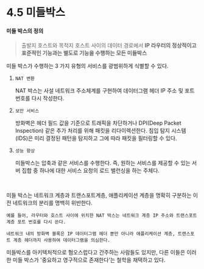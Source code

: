 # 4.5 미들박스

#### 미들 박스의 정의
> 출발지 호스트와 목적지 호스트 사이의 데이터 경로에서 **IP 라우터의 정상적이고 표준적인 기능과는 별도로 기능을 수행하는 모든 미들박스**

미들 박스가 수행하는 3 가지 유형의 서비스를 광범위하게 식별할 수 있다.

1. `NAT 변환`

   NAT 박스는 사설 네트워크 주소체계를 구현하여 데이터그램 헤더 IP 주소 및 포트 번호를 다시 작성한다.

2. `보안 서비스`

   방화벽은 헤더 필드 값을 기준으로 트래픽을 차단하거나 DPI(Deep Packet Inspection) 같은 추가 처리를 위해 패킷을 리다이렉션한다. 침입 탐지 시스템(IDS)은 미리 결정된 패턴을 탐지하고 그에 따라 패킷을 필터링할 수 있다.

3. `성능 향상`

   미들박스는 압축과 같은 서비스를 수행한다. 즉, 원하는 서비스를 제공할 수 있는 서버 집합 중 하나에 대한 서비스 요청의 로드 밸런싱을 하는 주체다.

<br/>

미들 박스는 네트워크 계층과 트랜스포트계층, 애플리케이션 계층을 명확히 구분하는 이전 네트워크의 분리를 명백히 위반한다.

    예를 들어, 라우터와 호스트 사이에 위치한 NAT 박스는 네트워크 계층 IP 주소와 트랜스포트 계층 포트 번호를 다시 쓴다.

    네트워크 내의 방화벽 블록은 IP 데이터그램 헤더 뿐만 아니라 애플리케이션 계층, 트랜스포트 계층 헤더까지 사용하여 데이터그램을 의심한다.

미들박스를 아키텍처적으로 혐오스럽다고 간주하는 사람들도 있지만, 다른 이들은 이러한 미들 박스가 '중요하고 영구적으로 존재한다'는 철학을 채택하고 있다.